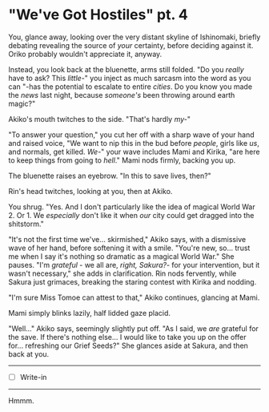 # "We've Got Hostiles" pt. 4

You, glance away, looking over the very distant skyline of Ishinomaki, briefly debating revealing the source of *your* certainty, before deciding against it. Oriko probably wouldn't appreciate it, anyway.

Instead, you look back at the bluenette, arms still folded. "Do you *really* have to ask? This *little*-" you inject as much sarcasm into the word as you can "-has the potential to escalate to entire *cities*. Do you know you made the *news* last night, because *someone's* been throwing around earth magic?"

Akiko's mouth twitches to the side. "That's hardly *my-*"

"To answer your question," you cut her off with a sharp wave of your hand and raised voice, "We want to nip this in the bud before *people*, girls like *us*, and normals, get killed. *We-*" your wave includes Mami and Kirika, "are here to keep things from going to *hell*." Mami nods firmly, backing you up.

The bluenette raises an eyebrow. "In this to save lives, then?"

Rin's head twitches, looking at you, then at Akiko.

You shrug. "Yes. And I don't particularly like the idea of magical World War 2. Or 1. We *especially* don't like it when *our* city could get dragged into the shitstorm."

"It's not the first time we've... skirmished," Akiko says, with a dismissive wave of her hand, before softening it with a smile. "You're new, so... trust me when I say it's nothing so dramatic as a magical World War." She pauses. "I'm *grateful* - we all are, *right, Sakura?*- for your intervention, but it wasn't necessary," she adds in clarification. Rin nods fervently, while Sakura just grimaces, breaking the staring contest with Kirika and nodding.

"I'm sure Miss Tomoe can attest to that," Akiko continues, glancing at Mami.

Mami simply blinks lazily, half lidded gaze placid.

"Well..." Akiko says, seemingly slightly put off. "As I said, we *are* grateful for the save. If there's nothing else... I would like to take you up on the offer for... refreshing our Grief Seeds?" She glances aside at Sakura, and then back at you.

---

- [ ] Write-in

---

Hmmm.
